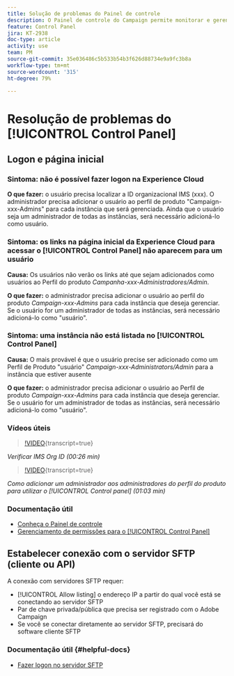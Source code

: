 ```yaml
---
title: Solução de problemas do Painel de controle
description: O Painel de controle do Campaign permite monitorar e gerenciar o armazenamento SFTP por instância e incluir na lista de permissões endereços IP.
feature: Control Panel
jira: KT-2938
doc-type: article
activity: use
team: PM
source-git-commit: 35e036486c5b533b54b3f626d88734e9a9fc3b8a
workflow-type: tm+mt
source-wordcount: '315'
ht-degree: 79%

---
```



# Resolução de problemas do [!UICONTROL Control Panel]

## Logon e página inicial

### Sintoma: não é possível fazer logon na Experience Cloud

**O que fazer:**
o usuário precisa localizar a ID organizacional IMS (xxx). O administrador precisa adicionar o usuário ao perfil de produto &quot;Campaign-xxx-Admins&quot; para cada instância que será gerenciada. Ainda que o usuário seja um administrador de todas as instâncias, será necessário adicioná-lo como usuário.

### Sintoma: os links na página inicial da Experience Cloud para acessar o [!UICONTROL Control Panel] não aparecem para um usuário

**Causa:**
Os usuários não verão os links até que sejam adicionados como usuários ao Perfil do produto _Campanha-xxx-Administradores/Admin_.

**O que fazer:**
o administrador precisa adicionar o usuário ao perfil do produto _Campaign-xxx-Admins_ para cada instância que deseja gerenciar. Se o usuário for um administrador de todas as instâncias, será necessário adicioná-lo como &quot;usuário&quot;.

### Sintoma: uma instância não está listada no [!UICONTROL Control Panel]

**Causa:**
O mais provável é que o usuário precise ser adicionado como um Perfil de Produto &quot;usuário&quot; _Campaign-xxx-Administrators/Admin_ para a instância que estiver ausente

**O que fazer:**
o administrador precisa adicionar o usuário ao Perfil de produto _Campaign-xxx-Admins_ para cada instância que deseja gerenciar. Se o usuário for um administrador de todas as instâncias, será necessário adicioná-lo como &quot;usuário&quot;.

### Vídeos úteis

>[!VIDEO](https://video.tv.adobe.com/v/27183?quality=12&learn=on){transcript=true}

*Verificar IMS Org ID (00:26 min)*

>[!VIDEO](https://video.tv.adobe.com/v/27147?quality=12&learn=on){transcript=true}

*Como adicionar um administrador aos administradores do perfil do produto para utilizar o [!UICONTROL Control panel] (01:03 min)*

### Documentação útil

* [Conheça o Painel de controle](https://experienceleague.adobe.com/docs/control-panel/using/control-panel-home.html?lang=br)
* [Gerenciamento de permissões para o [!UICONTROL Control Panel]](https://experienceleague.adobe.com/docs/control-panel/using/control-panel-home.html?lang=br)

## Estabelecer conexão com o servidor SFTP (cliente ou API)

A conexão com servidores SFTP requer:

* [!UICONTROL Allow listing] o endereço IP a partir do qual você está se conectando ao servidor SFTP
* Par de chave privada/pública que precisa ser registrado com o Adobe Campaign
* Se você se conectar diretamente ao servidor SFTP, precisará do software cliente SFTP

### Documentação útil {#helpful-docs}

* [Fazer logon no servidor SFTP](https://experienceleague.adobe.com/docs/control-panel/using/control-panel-home.html?lang=br)

